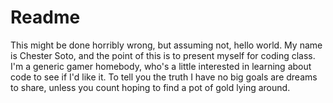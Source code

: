 # Readme
This might be done horribly wrong, but assuming not, hello world. My name is Chester Soto, and the point of this is to present myself for coding class. I'm a generic gamer homebody, who's a little interested in learning about code to see if I'd like it. To tell you the truth I have no big goals are dreams to share, unless you count hoping to find a pot of gold lying around. 
